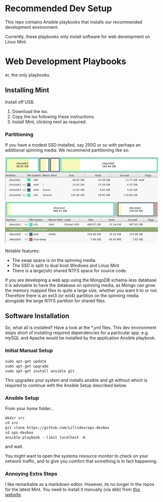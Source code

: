 # Recommended Dev Setup #

This repo contains Ansible playbooks that installs our recommended development environment.

Currently, these playbooks only install software for web development on Linux Mint.

# Web Development Playbooks #

er, the only playbooks.

## Installing Mint ##

Install off USB.

1. Download the iso.
1. Copy the iso following these instructions.
1. Install Mint, clicking next as required.

### Partitioning ###

If you have a modest SSD installed, say 250G or so with perhaps an additional spinning media.  We recommend partitioning like so:

![SSD Partitioning](docs/ssd.png?raw=true) 
![HDD Partitioning](docs/hdd.png?raw=true)

Notable features:

* The swap space is on the spinning media.
* The SSD is split to dual boot Windows and Linux Mint
* There is a large(ish) shared NTFS space for source code.

If you are developing a web app using the MongoDB schema-less database it is advisable to have the database on spinning media, as Mongo can grow the memory mapped files to quite a large size, whether you want it to or not.  Therefore there is an ext3 (or ext4) partition on the spinning media alongside the large NTFS partition for shared files.

## Software Installation ##

So, what all is installed?  Have a look at the *.yml files.  This dev environment stops short of installing required dependencies for a particular app.  e.g. mySQL and Apache would be installed by the application Ansible playbook.

### Initial Manual Setup ###

````
sudo apt-get update
sudo apt-get upgrade
sudo apt-get install ansible git
````

This upgrades your system and installs ansible and git without which is required to continue with the Ansible Setup described below.

### Ansible Setup ###

From your *home* folder...

````
mkdir src
cd src
git clone https://github.com/sillsdev/ops-devbox
cd ops-devbox
ansible-playbook --limit localhost -K
````

and wait.

You might want to open the systems resource monitor to check on your network traffic, and to give you comfort that something is in fact happening.

### Annoying Extra Steps ###

I like remarkable as a markdown editor.  However, its no longer in the repos for the latest Mint.  You need to install it manually (via deb) from [this website](http://remarkableapp.github.io/).

